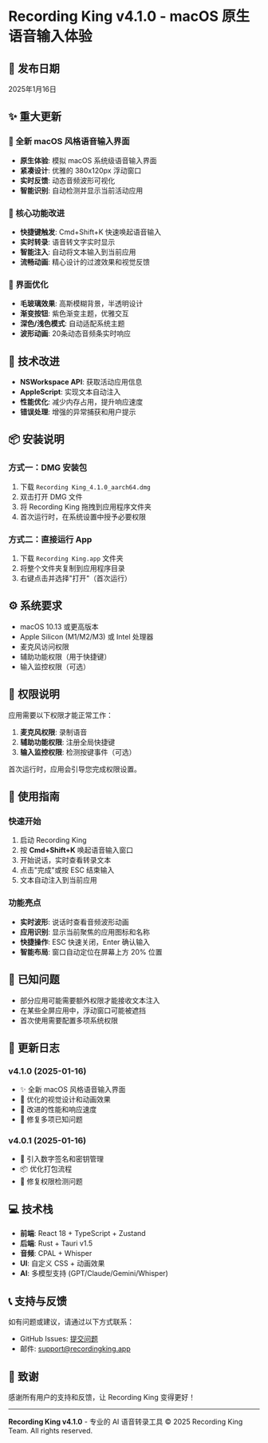 # Recording King v4.1.0 - macOS 原生语音输入体验

## 🎉 发布日期
2025年1月16日

## ✨ 重大更新

### 🎤 全新 macOS 风格语音输入界面
- **原生体验**: 模拟 macOS 系统级语音输入界面
- **紧凑设计**: 优雅的 380x120px 浮动窗口
- **实时反馈**: 动态音频波形可视化
- **智能识别**: 自动检测并显示当前活动应用

### 🚀 核心功能改进
- **快捷键触发**: Cmd+Shift+K 快速唤起语音输入
- **实时转录**: 语音转文字实时显示
- **智能注入**: 自动将文本输入到当前应用
- **流畅动画**: 精心设计的过渡效果和视觉反馈

### 🎨 界面优化
- **毛玻璃效果**: 高斯模糊背景，半透明设计
- **渐变按钮**: 紫色渐变主题，优雅交互
- **深色/浅色模式**: 自动适配系统主题
- **波形动画**: 20条动态音频条实时响应

## 🔧 技术改进
- **NSWorkspace API**: 获取活动应用信息
- **AppleScript**: 实现文本自动注入
- **性能优化**: 减少内存占用，提升响应速度
- **错误处理**: 增强的异常捕获和用户提示

## 📦 安装说明

### 方式一：DMG 安装包
1. 下载 `Recording King_4.1.0_aarch64.dmg`
2. 双击打开 DMG 文件
3. 将 Recording King 拖拽到应用程序文件夹
4. 首次运行时，在系统设置中授予必要权限

### 方式二：直接运行 App
1. 下载 `Recording King.app` 文件夹
2. 将整个文件夹复制到应用程序目录
3. 右键点击并选择"打开"（首次运行）

## ⚙️ 系统要求
- macOS 10.13 或更高版本
- Apple Silicon (M1/M2/M3) 或 Intel 处理器
- 麦克风访问权限
- 辅助功能权限（用于快捷键）
- 输入监控权限（可选）

## 🔐 权限说明

应用需要以下权限才能正常工作：

1. **麦克风权限**: 录制语音
2. **辅助功能权限**: 注册全局快捷键
3. **输入监控权限**: 检测按键事件（可选）

首次运行时，应用会引导您完成权限设置。

## 🎯 使用指南

### 快速开始
1. 启动 Recording King
2. 按 **Cmd+Shift+K** 唤起语音输入窗口
3. 开始说话，实时查看转录文本
4. 点击"完成"或按 ESC 结束输入
5. 文本自动注入到当前应用

### 功能亮点
- **实时波形**: 说话时查看音频波形动画
- **应用识别**: 显示当前聚焦的应用图标和名称
- **快捷操作**: ESC 快速关闭，Enter 确认输入
- **智能布局**: 窗口自动定位在屏幕上方 20% 位置

## 🐛 已知问题
- 部分应用可能需要额外权限才能接收文本注入
- 在某些全屏应用中，浮动窗口可能被遮挡
- 首次使用需要配置多项系统权限

## 📝 更新日志

### v4.1.0 (2025-01-16)
- ✨ 全新 macOS 风格语音输入界面
- 🎨 优化的视觉设计和动画效果
- 🚀 改进的性能和响应速度
- 🔧 修复多项已知问题

### v4.0.1 (2025-01-16)
- 🔐 引入数字签名和密钥管理
- 📦 优化打包流程
- 🐛 修复权限检测问题

## 💻 技术栈
- **前端**: React 18 + TypeScript + Zustand
- **后端**: Rust + Tauri v1.5
- **音频**: CPAL + Whisper
- **UI**: 自定义 CSS + 动画效果
- **AI**: 多模型支持 (GPT/Claude/Gemini/Whisper)

## 📞 支持与反馈
如有问题或建议，请通过以下方式联系：
- GitHub Issues: [提交问题](https://github.com/miounet11/yuyinwang/issues)
- 邮件: support@recordingking.app

## 🙏 致谢
感谢所有用户的支持和反馈，让 Recording King 变得更好！

---
**Recording King v4.1.0** - 专业的 AI 语音转录工具
© 2025 Recording King Team. All rights reserved.